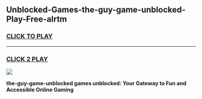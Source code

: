 
## Unblocked-Games-the-guy-game-unblocked-Play-Free-alrtm
<h3>
<a href="https://premium76.site?title=the-guy-game-unblocked&ref=23A">CLICK TO PLAY</a></h3>
<hr>

<h3>
<a href="https://premium76.site?title=the-guy-game-unblocked&ref=23A">CLICK 2 PLAY</a>
  
</h3>

<a href="https://premium76.site?title=the-guy-game-unblocked&ref=23A"><img src="https://clearcache.store/games.png"></a>


**the-guy-game-unblocked games unblocked: Your Gateway to Fun and Accessible Online Gaming**
